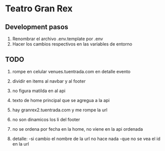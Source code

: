 # Teatro Gran Rex


## Development pasos

1. Renombrar el archivo .env.template por .env
2. Hacer los cambios respectivos en las variables de entorno

## TODO

1. rompe en celular venues.tuentrada.com en detalle evento

2. dividir en items al navbar y al footer

3. no figura matilda en al api

4. texto de home principal que se agregua a la api

5. hay granrex2.tuentrada.com y me rompe la url

6. no son dinamicos los li del footer

7. no se ordena por fecha en la home, no viene en la api ordenada

8. detalle:
-si cambio el nombre de la url no hace nada
-que no se vea el id en la url

